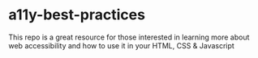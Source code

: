 # a11y-best-practices
This repo is a great resource for those interested in learning more about web accessibility and how to use it in your HTML, CSS &amp; Javascript
